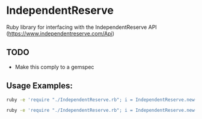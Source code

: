 # IndependentReserve
Ruby library for interfacing with the IndependentReserve API (https://www.independentreserve.com/Api)

## TODO
* Make this comply to a gemspec

## Usage Examples:

```bash
ruby -e 'require "./IndependentReserve.rb"; i = IndependentReserve.new({:primaryCurrency => "XBT", :secondaryCurrency => "USD"}); puts i.private_GetOpenOrders({:pageIndex => 1, :pageSize => 50}); '

ruby -e 'require "./IndependentReserve.rb"; i = IndependentReserve.new({:primaryCurrency => "XBT", :secondaryCurrency => "USD"}); puts i.public_GetOrderBook; '
```

